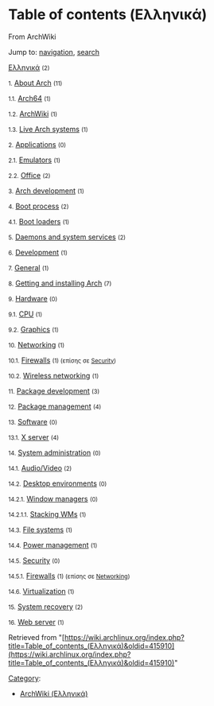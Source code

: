 # Table of contents (Ελληνικά)

From ArchWiki

Jump to: [navigation](#column-one), [search](#searchInput)

[Ελληνικά](/index.php/Category:%CE%95%CE%BB%CE%BB%CE%B7%CE%BD%CE%B9%CE%BA%CE%AC "Category:Ελληνικά") <small>(2)</small>

<small>1.</small> [About Arch](/index.php/Category:About_Arch_(%CE%95%CE%BB%CE%BB%CE%B7%CE%BD%CE%B9%CE%BA%CE%AC) "Category:About Arch (Ελληνικά)") <small>(11)</small>

<small>1.1.</small> [Arch64](/index.php/Category:Arch64_(%CE%95%CE%BB%CE%BB%CE%B7%CE%BD%CE%B9%CE%BA%CE%AC) "Category:Arch64 (Ελληνικά)") <small>(1)</small>

<small>1.2.</small> [ArchWiki](/index.php/Category:ArchWiki_(%CE%95%CE%BB%CE%BB%CE%B7%CE%BD%CE%B9%CE%BA%CE%AC) "Category:ArchWiki (Ελληνικά)") <small>(1)</small>

<small>1.3.</small> [Live Arch systems](/index.php/Category:Live_Arch_systems_(%CE%95%CE%BB%CE%BB%CE%B7%CE%BD%CE%B9%CE%BA%CE%AC) "Category:Live Arch systems (Ελληνικά)") <small>(1)</small>

<small>2.</small> [Applications](/index.php/Category:Applications_(%CE%95%CE%BB%CE%BB%CE%B7%CE%BD%CE%B9%CE%BA%CE%AC) "Category:Applications (Ελληνικά)") <small>(0)</small>

<small>2.1.</small> [Emulators](/index.php/Category:Emulators_(%CE%95%CE%BB%CE%BB%CE%B7%CE%BD%CE%B9%CE%BA%CE%AC) "Category:Emulators (Ελληνικά)") <small>(1)</small>

<small>2.2.</small> [Office](/index.php/Category:Office_(%CE%95%CE%BB%CE%BB%CE%B7%CE%BD%CE%B9%CE%BA%CE%AC) "Category:Office (Ελληνικά)") <small>(2)</small>

<small>3.</small> [Arch development](/index.php/Category:Arch_development_(%CE%95%CE%BB%CE%BB%CE%B7%CE%BD%CE%B9%CE%BA%CE%AC) "Category:Arch development (Ελληνικά)") <small>(1)</small>

<small>4.</small> [Boot process](/index.php/Category:Boot_process_(%CE%95%CE%BB%CE%BB%CE%B7%CE%BD%CE%B9%CE%BA%CE%AC) "Category:Boot process (Ελληνικά)") <small>(2)</small>

<small>4.1.</small> [Boot loaders](/index.php/Category:Boot_loaders_(%CE%95%CE%BB%CE%BB%CE%B7%CE%BD%CE%B9%CE%BA%CE%AC) "Category:Boot loaders (Ελληνικά)") <small>(1)</small>

<small>5.</small> [Daemons and system services](/index.php/Category:Daemons_and_system_services_(%CE%95%CE%BB%CE%BB%CE%B7%CE%BD%CE%B9%CE%BA%CE%AC) "Category:Daemons and system services (Ελληνικά)") <small>(2)</small>

<small>6.</small> [Development](/index.php/Category:Development_(%CE%95%CE%BB%CE%BB%CE%B7%CE%BD%CE%B9%CE%BA%CE%AC) "Category:Development (Ελληνικά)") <small>(1)</small>

<small>7.</small> [General](/index.php/Category:General_(%CE%95%CE%BB%CE%BB%CE%B7%CE%BD%CE%B9%CE%BA%CE%AC) "Category:General (Ελληνικά)") <small>(1)</small>

<small>8.</small> [Getting and installing Arch](/index.php/Category:Getting_and_installing_Arch_(%CE%95%CE%BB%CE%BB%CE%B7%CE%BD%CE%B9%CE%BA%CE%AC) "Category:Getting and installing Arch (Ελληνικά)") <small>(7)</small>

<small>9.</small> [Hardware](/index.php/Category:Hardware_(%CE%95%CE%BB%CE%BB%CE%B7%CE%BD%CE%B9%CE%BA%CE%AC) "Category:Hardware (Ελληνικά)") <small>(0)</small>

<small>9.1.</small> [CPU](/index.php/Category:CPU_(%CE%95%CE%BB%CE%BB%CE%B7%CE%BD%CE%B9%CE%BA%CE%AC) "Category:CPU (Ελληνικά)") <small>(1)</small>

<small>9.2.</small> [Graphics](/index.php/Category:Graphics_(%CE%95%CE%BB%CE%BB%CE%B7%CE%BD%CE%B9%CE%BA%CE%AC) "Category:Graphics (Ελληνικά)") <small>(1)</small>

<small>10.</small> [Networking](/index.php/Category:Networking_(%CE%95%CE%BB%CE%BB%CE%B7%CE%BD%CE%B9%CE%BA%CE%AC) "Category:Networking (Ελληνικά)") <small>(1)</small>

<small>10.1.</small> [Firewalls](/index.php/Category:Firewalls_(%CE%95%CE%BB%CE%BB%CE%B7%CE%BD%CE%B9%CE%BA%CE%AC) "Category:Firewalls (Ελληνικά)") <small>(1) (επίσης σε [Security](/index.php/Category:Security_(%CE%95%CE%BB%CE%BB%CE%B7%CE%BD%CE%B9%CE%BA%CE%AC) "Category:Security (Ελληνικά)"))</small>

<small>10.2.</small> [Wireless networking](/index.php/Category:Wireless_networking_(%CE%95%CE%BB%CE%BB%CE%B7%CE%BD%CE%B9%CE%BA%CE%AC) "Category:Wireless networking (Ελληνικά)") <small>(1)</small>

<small>11.</small> [Package development](/index.php/Category:Package_development_(%CE%95%CE%BB%CE%BB%CE%B7%CE%BD%CE%B9%CE%BA%CE%AC) "Category:Package development (Ελληνικά)") <small>(3)</small>

<small>12.</small> [Package management](/index.php/Category:Package_management_(%CE%95%CE%BB%CE%BB%CE%B7%CE%BD%CE%B9%CE%BA%CE%AC) "Category:Package management (Ελληνικά)") <small>(4)</small>

<small>13.</small> [Software](/index.php/Category:Software_(%CE%95%CE%BB%CE%BB%CE%B7%CE%BD%CE%B9%CE%BA%CE%AC) "Category:Software (Ελληνικά)") <small>(0)</small>

<small>13.1.</small> [X server](/index.php/Category:X_server_(%CE%95%CE%BB%CE%BB%CE%B7%CE%BD%CE%B9%CE%BA%CE%AC) "Category:X server (Ελληνικά)") <small>(4)</small>

<small>14.</small> [System administration](/index.php/Category:System_administration_(%CE%95%CE%BB%CE%BB%CE%B7%CE%BD%CE%B9%CE%BA%CE%AC) "Category:System administration (Ελληνικά)") <small>(0)</small>

<small>14.1.</small> [Audio/Video](/index.php/Category:Audio/Video_(%CE%95%CE%BB%CE%BB%CE%B7%CE%BD%CE%B9%CE%BA%CE%AC) "Category:Audio/Video (Ελληνικά)") <small>(2)</small>

<small>14.2.</small> [Desktop environments](/index.php/Category:Desktop_environments_(%CE%95%CE%BB%CE%BB%CE%B7%CE%BD%CE%B9%CE%BA%CE%AC) "Category:Desktop environments (Ελληνικά)") <small>(0)</small>

<small>14.2.1.</small> [Window managers](/index.php/Category:Window_managers_(%CE%95%CE%BB%CE%BB%CE%B7%CE%BD%CE%B9%CE%BA%CE%AC) "Category:Window managers (Ελληνικά)") <small>(0)</small>

<small>14.2.1.1.</small> [Stacking WMs](/index.php/Category:Stacking_WMs_(%CE%95%CE%BB%CE%BB%CE%B7%CE%BD%CE%B9%CE%BA%CE%AC) "Category:Stacking WMs (Ελληνικά)") <small>(1)</small>

<small>14.3.</small> [File systems](/index.php/Category:File_systems_(%CE%95%CE%BB%CE%BB%CE%B7%CE%BD%CE%B9%CE%BA%CE%AC) "Category:File systems (Ελληνικά)") <small>(1)</small>

<small>14.4.</small> [Power management](/index.php/Category:Power_management_(%CE%95%CE%BB%CE%BB%CE%B7%CE%BD%CE%B9%CE%BA%CE%AC) "Category:Power management (Ελληνικά)") <small>(1)</small>

<small>14.5.</small> [Security](/index.php/Category:Security_(%CE%95%CE%BB%CE%BB%CE%B7%CE%BD%CE%B9%CE%BA%CE%AC) "Category:Security (Ελληνικά)") <small>(0)</small>

<small>14.5.1.</small> [Firewalls](/index.php/Category:Firewalls_(%CE%95%CE%BB%CE%BB%CE%B7%CE%BD%CE%B9%CE%BA%CE%AC) "Category:Firewalls (Ελληνικά)") <small>(1) (επίσης σε [Networking](/index.php/Category:Networking_(%CE%95%CE%BB%CE%BB%CE%B7%CE%BD%CE%B9%CE%BA%CE%AC) "Category:Networking (Ελληνικά)"))</small>

<small>14.6.</small> [Virtualization](/index.php/Category:Virtualization_(%CE%95%CE%BB%CE%BB%CE%B7%CE%BD%CE%B9%CE%BA%CE%AC) "Category:Virtualization (Ελληνικά)") <small>(1)</small>

<small>15.</small> [System recovery](/index.php/Category:System_recovery_(%CE%95%CE%BB%CE%BB%CE%B7%CE%BD%CE%B9%CE%BA%CE%AC) "Category:System recovery (Ελληνικά)") <small>(2)</small>

<small>16.</small> [Web server](/index.php/Category:Web_server_(%CE%95%CE%BB%CE%BB%CE%B7%CE%BD%CE%B9%CE%BA%CE%AC) "Category:Web server (Ελληνικά)") <small>(1)</small>

Retrieved from "[https://wiki.archlinux.org/index.php?title=Table_of_contents_(Ελληνικά)&oldid=415910](https://wiki.archlinux.org/index.php?title=Table_of_contents_(Ελληνικά)&oldid=415910)"

[Category](/index.php/Special:Categories "Special:Categories"):

*   [ArchWiki (Ελληνικά)](/index.php/Category:ArchWiki_(%CE%95%CE%BB%CE%BB%CE%B7%CE%BD%CE%B9%CE%BA%CE%AC) "Category:ArchWiki (Ελληνικά)")